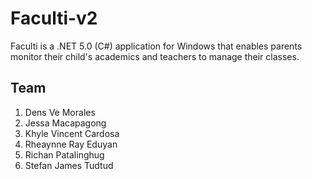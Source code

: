 # Faculti-v2
Faculti is a .NET 5.0 (C#) application for Windows that enables parents monitor their child's academics and teachers to manage their classes.

## Team
1. Dens Ve Morales
2. Jessa Macapagong
3. Khyle Vincent Cardosa
4. Rheaynne Ray Eduyan
5. Richan Patalinghug
6. Stefan James Tudtud
